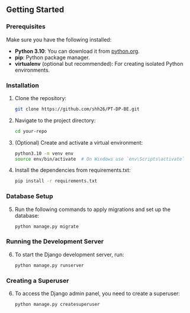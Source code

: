 ## Getting Started

### Prerequisites

Make sure you have the following installed:

- **Python 3.10**: You can download it from [python.org](https://www.python.org/downloads/release/python-3100/).
- **pip**: Python package manager.
- **virtualenv** (optional but recommended): For creating isolated Python environments.

### Installation

1. Clone the repository:

   ```bash
   git clone https://github.com/shh26/PT-DP-BE.git
   
2. Navigate to the project directory:

   ```bash
   cd your-repo

3. (Optional) Create and activate a virtual environment:

   ```bash
   python3.10 -m venv env
   source env/bin/activate  # On Windows use `env\Scripts\activate`

4. Install the dependencies from requirements.txt:

   ```bash
   pip install -r requirements.txt

### Database Setup   
5. Run the following commands to apply migrations and set up the database:

   ```bash
   python manage.py migrate

### Running the Development Server
6. To start the Django development server, run:

   ```bash
   python manage.py runserver

### Creating a Superuser
6. To access the Django admin panel, you need to create a superuser:

   ```bash
   python manage.py createsuperuser


